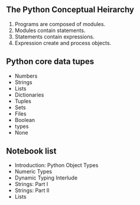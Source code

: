 ## The Python Conceptual Heirarchy
1. Programs are composed of modules.
2. Modules contain statements.
3. Statements contain expressions.
4. Expression create and process objects.

## Python core data tupes
- Numbers
- Strings
- Lists
- Dictionaries
- Tuples
- Sets
- Files
- Boolean
- types
- None

## Notebook list
- Introduction: Python Object Types
- Numeric Types
- Dynamic Typing Interlude
- Strings: Part I
- Strings: Part II
- Lists